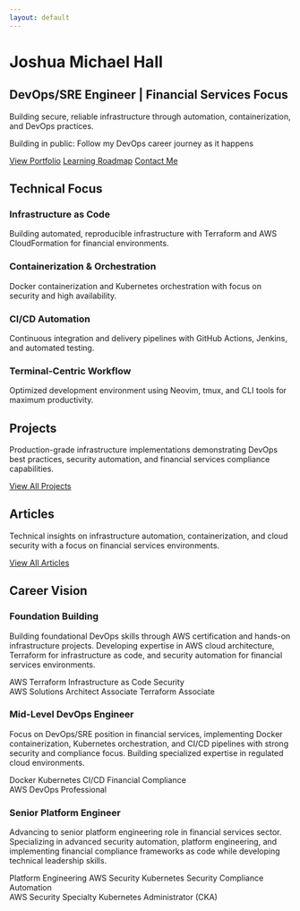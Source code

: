 ```yaml
---
layout: default
---
```


<div class="hero-section with-divider">
  <div class="hero-content">
    <h1>Joshua Michael Hall</h1>
    <h2>DevOps/SRE Engineer | Financial Services Focus</h2>
    <p>Building secure, reliable infrastructure through automation, containerization, and DevOps practices.</p>
    <p class="building-in-public"><span class="highlight">Building in public:</span> Follow my DevOps career journey as it happens</p>
    <div class="hero-links">
      <a href="/portfolio" class="btn primary-btn">View Portfolio</a>
      <a href="/roadmap" class="btn accent-btn">Learning Roadmap</a>
      <a href="/contact" class="btn secondary-btn">Contact Me</a>
    </div>
  </div>
</div>

<div class="home-section with-divider" id="technical-focus">
  <h2>Technical Focus</h2>
  <div class="tech-focus-grid">
    <div class="tech-focus-item">
      <h3>Infrastructure as Code</h3>
      <p>Building automated, reproducible infrastructure with Terraform and AWS CloudFormation for financial environments.</p>
    </div>
    <div class="tech-focus-item">
      <h3>Containerization & Orchestration</h3>
      <p>Docker containerization and Kubernetes orchestration with focus on security and high availability.</p>
    </div>
    <div class="tech-focus-item">
      <h3>CI/CD Automation</h3>
      <p>Continuous integration and delivery pipelines with GitHub Actions, Jenkins, and automated testing.</p>
    </div>
    <div class="tech-focus-item">
      <h3>Terminal-Centric Workflow</h3>
      <p>Optimized development environment using Neovim, tmux, and CLI tools for maximum productivity.</p>
    </div>
  </div>
</div>

<div class="home-section with-divider" id="projects">
  <h2>Projects</h2>
  <p class="section-intro-text">Production-grade infrastructure implementations demonstrating DevOps best practices, security automation, and financial services compliance capabilities.</p>
  <div id="github-projects"></div>
  <div class="section-link">
    <a href="/portfolio" class="btn outlined-btn">View All Projects</a>
  </div>
</div>

<div class="home-section no-divider" id="articles">
  <h2>Articles</h2>
  <p class="section-intro-text">Technical insights on infrastructure automation, containerization, and cloud security with a focus on financial services environments.</p>
  <div id="devto-articles"></div>
  <div class="section-link">
    <a href="/blog" class="btn outlined-btn">View All Articles</a>
  </div>
</div>

<div class="home-section no-divider" id="career-vision">
  <h2>Career Vision</h2>
  <div class="career-timeline">
    <div class="timeline-item">
      <div class="timeline-marker"></div>
      <div class="timeline-content">
        <h3>Foundation Building</h3>
        <p>Building foundational DevOps skills through AWS certification and hands-on infrastructure projects. Developing expertise in AWS cloud architecture, Terraform for infrastructure as code, and security automation for financial services environments.</p>
        <div class="timeline-details-row">
          <div class="timeline-skills">
            <span class="skill-tag">AWS</span>
            <span class="skill-tag">Terraform</span>
            <span class="skill-tag">Infrastructure as Code</span>
            <span class="skill-tag">Security</span>
          </div>
          <div class="timeline-certs">
            <span class="cert-badge">AWS Solutions Architect Associate</span>
            <span class="cert-badge">Terraform Associate</span>
          </div>
        </div>
      </div>
    </div>
    <div class="timeline-item">
      <div class="timeline-marker"></div>
      <div class="timeline-content">
        <h3>Mid-Level DevOps Engineer</h3>
        <p>Focus on DevOps/SRE position in financial services, implementing Docker containerization, Kubernetes orchestration, and CI/CD pipelines with strong security and compliance focus. Building specialized expertise in regulated cloud environments.</p>
        <div class="timeline-details-row">
          <div class="timeline-skills">
            <span class="skill-tag">Docker</span>
            <span class="skill-tag">Kubernetes</span>
            <span class="skill-tag">CI/CD</span>
            <span class="skill-tag">Financial Compliance</span>
          </div>
          <div class="timeline-certs">
            <span class="cert-badge">AWS DevOps Professional</span>
          </div>
        </div>
      </div>
    </div>
    <div class="timeline-item">
      <div class="timeline-marker"></div>
      <div class="timeline-content">
        <h3>Senior Platform Engineer</h3>
        <p>Advancing to senior platform engineering role in financial services sector. Specializing in advanced security automation, platform engineering, and implementing financial compliance frameworks as code while developing technical leadership skills.</p>
        <div class="timeline-details-row">
          <div class="timeline-skills">
            <span class="skill-tag">Platform Engineering</span>
            <span class="skill-tag">AWS Security</span>
            <span class="skill-tag">Kubernetes Security</span>
            <span class="skill-tag">Compliance Automation</span>
          </div>
          <div class="timeline-certs">
            <span class="cert-badge">AWS Security Specialty</span>
            <span class="cert-badge">Kubernetes Administrator (CKA)</span>
          </div>
        </div>
      </div>
    </div>
  </div>
</div>

<script>
  // Add animation to timeline items
  document.addEventListener('DOMContentLoaded', function() {
    const timelineItems = document.querySelectorAll('.timeline-item');
    
    const observer = new IntersectionObserver((entries) => {
      entries.forEach(entry => {
        if (entry.isIntersecting) {
          entry.target.classList.add('animate');
        }
      });
    }, { threshold: 0.5 });
    
    timelineItems.forEach(item => {
      observer.observe(item);
    });
  });
</script>